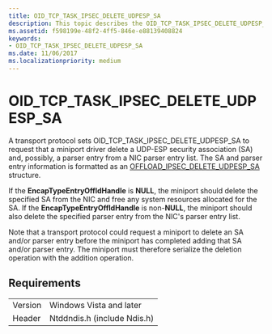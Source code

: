 ```yaml
---
title: OID_TCP_TASK_IPSEC_DELETE_UDPESP_SA
description: This topic describes the OID_TCP_TASK_IPSEC_DELETE_UDPESP_SA object identifier (OID).
ms.assetid: f598199e-48f2-4ff5-846e-e88139408824
keywords:
- OID_TCP_TASK_IPSEC_DELETE_UDPESP_SA
ms.date: 11/06/2017
ms.localizationpriority: medium
---
```


# OID_TCP_TASK_IPSEC_DELETE_UDPESP_SA

A transport protocol sets OID_TCP_TASK_IPSEC_DELETE_UDPESP_SA to request that a miniport driver delete a UDP-ESP security association (SA) and, possibly, a parser entry from a NIC parser entry list. The SA and parser entry information is formatted as an [OFFLOAD_IPSEC_DELETE_UDPESP_SA](https://docs.microsoft.com/windows-hardware/drivers/ddi/ntddndis/ns-ntddndis-_offload_ipsec_delete_udpesp_sa) structure.

If the **EncapTypeEntryOffldHandle** is **NULL**, the miniport should delete the specified SA from the NIC and free any system resources allocated for the SA. If the **EncapTypeEntryOffldHandle** is non-**NULL**, the miniport should also delete the specified parser entry from the NIC's parser entry list.

Note that a transport protocol could request a miniport to delete an SA and/or parser entry before the miniport has completed adding that SA and/or parser entry. The miniport must therefore serialize the deletion operation with the addition operation.

## Requirements

| | |
| --- | --- |
| Version | Windows Vista and later |
| Header | Ntddndis.h (include Ndis.h) |

